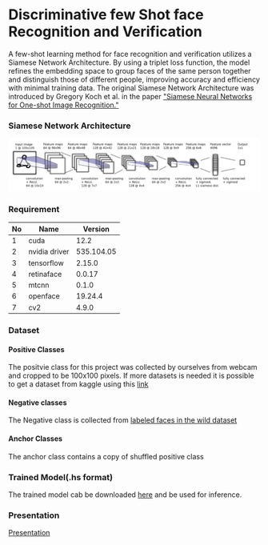 # Discriminative few Shot face Recognition and Verification

A few-shot learning method for face recognition and verification utilizes a Siamese Network Architecture. By using a triplet loss function, the model refines the embedding space to group faces of the same person together and distinguish those of different people, improving accuracy and efficiency with minimal training data. The original Siamese Network Architecture was introduced by Gregory Koch et al. in the paper ["Siamese Neural Networks for One-shot Image Recognition."](https://www.cs.cmu.edu/~rsalakhu/papers/oneshot1.pdf)

### Siamese Network Architecture
![Example Image](resource/Module_siamese_ntk.png)


### Requirement
| No | Name | Version |
|----------|----------|----------|
| 1 | cuda  | 12.2 |
| 2 | nvidia driver | 535.104.05 |
| 3 | tensorflow | 2.15.0 |
| 4 | retinaface | 0.0.17 |
| 5 | mtcnn | 0.1.0 |
| 6 | openface | 19.24.4 |
| 7 | cv2 | 4.9.0 |

### Dataset
#### Positive Classes
The positvie class for this project was collected by ourselves from webcam and cropped to be 100x100 pixels. If more datasets is needed it is possible to get a dataset from kaggle using this [link](https://www.kaggle.com/datasets/vasukipatel/face-recognition-dataset?resource=download)

#### Negative classes
The Negative class is collected from [labeled faces in the wild dataset](https://vis-www.cs.umass.edu/lfw/#download)

#### Anchor Classes
The anchor class contains a copy of shuffled positive class


### Trained Model(.hs format)
The trained model cab be downloaded [here](https://drive.google.com/file/d/1MslUExsEdewxx0RyH5_wB1QsKaguWzth/view?usp=drive_link) and be used for inference. 

### Presentation
[Presentation](https://docs.google.com/presentation/d/1r6ZgzKJysU0XE2EPFiR20TBGDD3QVMhU/edit?usp=sharing&ouid=101643233388980217770&rtpof=true&sd=true)
